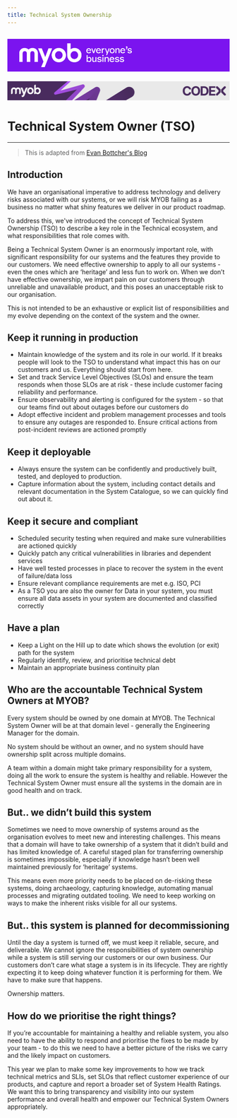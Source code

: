 ```yaml
---
title: Technical System Ownership
---
```


![MYOB Banner](../../assets/images/myob-banner.png)
---


<!-- confluence-page-id: 9547907605 -->

![](../assets/BANNER.png)

# Technical System Owner (TSO)

---

> This is adapted from [Evan Bottcher's Blog](https://myobconfluence.atlassian.net/wiki/spaces/~944510255/blog/2022/02/03/8681915326/What+does+Technical+System+Ownership+TSO+mean)

## Introduction

We have an organisational imperative to address technology and delivery risks associated with our systems, or we will risk MYOB failing as a business no matter what shiny features we deliver in our product roadmap.

To address this, we've introduced the concept of Technical System Ownership (TSO) to describe a key role in the Technical ecosystem, and what responsibilities that role comes with.

Being a Technical System Owner is an enormously important role, with significant responsibility for our systems and the features they provide to our customers. We need effective ownership to apply to all our systems - even the ones which are ‘heritage’ and less fun to work on. When we don’t have effective ownership, we impart pain on our customers through unreliable and unavailable product, and this poses an unacceptable risk to our organisation.

This is not intended to be an exhaustive or explicit list of responsibilities and my evolve depending on the context of the system and the owner.

## Keep it running in production

* Maintain knowledge of the system and its role in our world. If it breaks people will look to the TSO to understand what impact this has on our customers and us. Everything should start from here.
* Set and track Service Level Objectives (SLOs) and ensure the team responds when those SLOs are at risk - these include customer facing reliability and performance.
* Ensure observability and alerting is configured for the system - so that our teams find out about outages before our customers do
* Adopt effective incident and problem management processes and tools to ensure any outages are responded to. Ensure critical actions from post-incident reviews are actioned promptly

## Keep it deployable

* Always ensure the system can be confidently and productively built, tested, and deployed to production.
* Capture information about the system, including contact details and relevant documentation in the System Catalogue, so we can quickly find out about it.

## Keep it secure and compliant

* Scheduled security testing when required and make sure vulnerabilities are actioned quickly
* Quickly patch any critical vulnerabilities in libraries and dependent services
* Have well tested processes in place to recover the system in the event of failure/data loss
* Ensure relevant compliance requirements are met e.g. ISO, PCI
* As a TSO you are also the owner for Data in your system, you must ensure all data assets in your system are documented and classified correctly

## Have a plan

* Keep a Light on the Hill up to date which shows the evolution (or exit) path for the system
* Regularly identify, review, and prioritise technical debt
* Maintain an appropriate business continuity plan

## Who are the accountable Technical System Owners at MYOB?

Every system should be owned by one domain at MYOB. The Technical System Owner will be at that domain level - generally the Engineering Manager for the domain.

No system should be without an owner, and no system should have ownership split across multiple domains.

A team within a domain might take primary responsibility for a system, doing all the work to ensure the system is healthy and reliable. However the Technical System Owner must ensure all the systems in the domain are in good health and on track.

## But.. we didn’t build this system

Sometimes we need to move ownership of systems around as the organisation evolves to meet new and interesting challenges. This means that a domain will have to take ownership of a system that it didn’t build and has limited knowledge of. A careful staged plan for transferring ownership is sometimes impossible, especially if knowledge hasn’t been well maintained previously for ‘heritage’ systems.

This means even more priority needs to be placed on de-risking these systems, doing archaeology, capturing knowledge, automating manual processes and migrating outdated tooling. We need to keep working on ways to make the inherent risks visible for all our systems.

## But.. this system is planned for decommissioning

Until the day a system is turned off, we must keep it reliable, secure, and deliverable. We cannot ignore the responsibilities of system ownership while a system is still serving our customers or our own business. Our customers don’t care what stage a system is in its lifecycle. They are rightly expecting it to keep doing whatever function it is performing for them. We have to make sure that happens.

Ownership matters.

## How do we prioritise the right things?

If you’re accountable for maintaining a healthy and reliable system, you also need to have the ability to respond and prioritise the fixes to be made by your team - to do this we need to have a better picture of the risks we carry and the likely impact on customers.

This year we plan to make some key improvements to how we track technical metrics and SLIs, set SLOs that reflect customer experience of our products, and capture and report a broader set of System Health Ratings. We want this to bring transparency and visibility into our system performance and overall health and empower our Technical System Owners appropriately.

